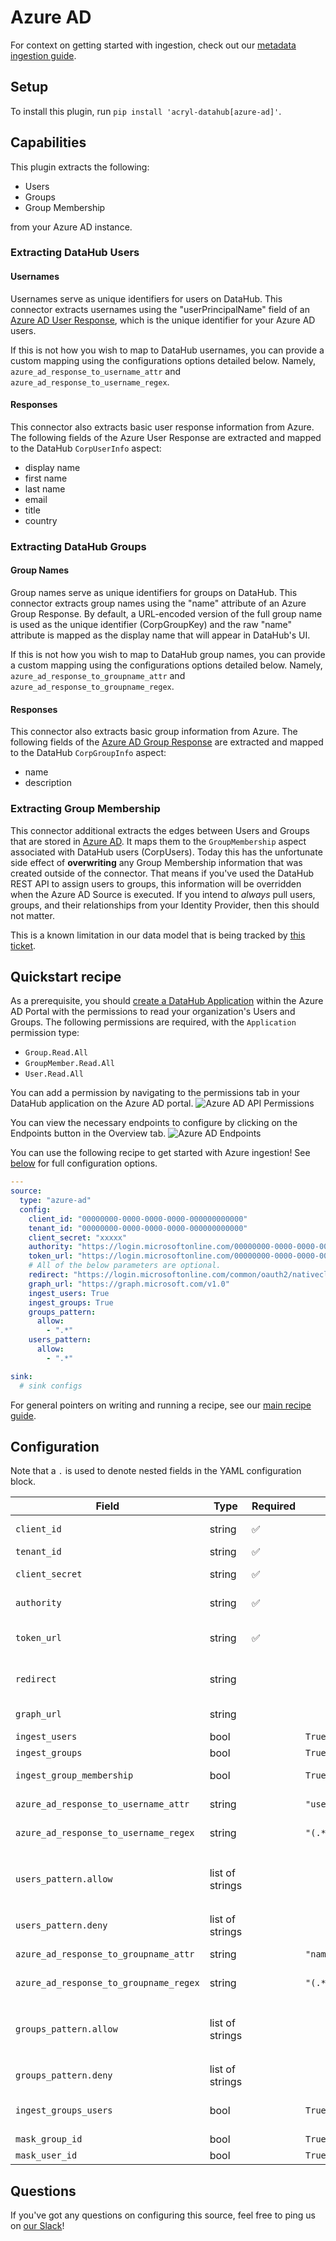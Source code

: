 # Azure AD

For context on getting started with ingestion, check out our [metadata ingestion guide](../README.md).

## Setup

To install this plugin, run `pip install 'acryl-datahub[azure-ad]'`.

## Capabilities

This plugin extracts the following:

- Users
- Groups
- Group Membership

from your Azure AD instance.

### Extracting DataHub Users

#### Usernames

Usernames serve as unique identifiers for users on DataHub. This connector extracts usernames using the 
"userPrincipalName" field of an [Azure AD User Response](https://docs.microsoft.com/en-us/graph/api/user-list?view=graph-rest-1.0&tabs=http#response-1),
which is the unique identifier for your Azure AD users.

If this is not how you wish to map to DataHub usernames, you can provide a custom mapping using the configurations options detailed below. Namely, `azure_ad_response_to_username_attr` 
and `azure_ad_response_to_username_regex`. 

#### Responses

This connector also extracts basic user response information from Azure. The following fields of the Azure User Response are extracted
and mapped to the DataHub `CorpUserInfo` aspect:

- display name 
- first name
- last name
- email
- title
- country

### Extracting DataHub Groups

#### Group Names

Group names serve as unique identifiers for groups on DataHub. This connector extracts group names using the "name" attribute of an Azure Group Response.
By default, a URL-encoded version of the full group name is used as the unique identifier (CorpGroupKey) and the raw "name" attribute is mapped
as the display name that will appear in DataHub's UI. 

If this is not how you wish to map to DataHub group names, you can provide a custom mapping using the configurations options detailed below. Namely, `azure_ad_response_to_groupname_attr`
and `azure_ad_response_to_groupname_regex`.

#### Responses 

This connector also extracts basic group information from Azure. The following fields of the [Azure AD Group Response](https://docs.microsoft.com/en-us/graph/api/group-list?view=graph-rest-1.0&tabs=http#response-1) are extracted and mapped to the
DataHub `CorpGroupInfo` aspect:

- name
- description

### Extracting Group Membership

This connector additional extracts the edges between Users and Groups that are stored in [Azure AD](https://docs.microsoft.com/en-us/graph/api/group-list-members?view=graph-rest-1.0&tabs=http#response-1). It maps them to the `GroupMembership` aspect
associated with DataHub users (CorpUsers). Today this has the unfortunate side effect of **overwriting** any Group Membership information that
was created outside of the connector. That means if you've used the DataHub REST API to assign users to groups, this information will be overridden
when the Azure AD Source is executed. If you intend to *always* pull users, groups, and their relationships from your Identity Provider, then
this should not matter. 

This is a known limitation in our data model that is being tracked by [this ticket](https://github.com/nholuongut/data-hub/issues/3065).


## Quickstart recipe

As a prerequisite, you should [create a DataHub Application](https://docs.microsoft.com/en-us/graph/toolkit/get-started/add-aad-app-registration) within the Azure AD Portal with the permissions
to read your organization's Users and Groups. The following permissions are required, with the `Application` permission type:

- `Group.Read.All`
- `GroupMember.Read.All`
- `User.Read.All`

You can add a permission by navigating to the permissions tab in your DataHub application on the Azure AD portal. ![Azure AD API Permissions](./images/azure_ad_api_permissions.png)

You can view the necessary endpoints to configure by clicking on the Endpoints button in the Overview tab. ![Azure AD Endpoints](./images/azure_ad_endpoints.png)

You can use the following recipe to get started with Azure ingestion! See [below](#config-details) for full configuration options.

```yml
---
source:
  type: "azure-ad"
  config:
    client_id: "00000000-0000-0000-0000-000000000000"
    tenant_id: "00000000-0000-0000-0000-000000000000"
    client_secret: "xxxxx"
    authority: "https://login.microsoftonline.com/00000000-0000-0000-0000-000000000000"
    token_url: "https://login.microsoftonline.com/00000000-0000-0000-0000-000000000000/oauth2/token"
    # All of the below parameters are optional.
    redirect: "https://login.microsoftonline.com/common/oauth2/nativeclient"
    graph_url: "https://graph.microsoft.com/v1.0"
    ingest_users: True
    ingest_groups: True
    groups_pattern:
      allow:
        - ".*"
    users_pattern:
      allow:
        - ".*"

sink:
  # sink configs
```

For general pointers on writing and running a recipe, see our [main recipe guide](../README.md#recipes).


## Configuration

Note that a `.` is used to denote nested fields in the YAML configuration block.

| Field                                  | Type            | Required | Default               | Description                                                                                                                                                                                                                                                |
|----------------------------------------|-----------------|----------|-----------------------|------------------------------------------------------------------------------------------------------------------------------------------------------------------------------------------------------------------------------------------------------------|
| `client_id`                            | string          | ✅        |                       | Application ID. Found in your app registration on Azure AD Portal                                                                                                                                                                                          |                                                         
| `tenant_id`                            | string          | ✅        |                       | Directory ID. Found in your app registration on Azure AD Portal                                                                                                                                                                                            |                                     
| `client_secret`                        | string          | ✅        |                       | Client secret. Found in your app registration on Azure AD Portal                                                                                                                                                                                           |                                                                    
| `authority`                            | string          | ✅        |                       | The [authority](https://docs.microsoft.com/en-us/azure/active-directory/develop/msal-client-application-configuration) is a URL that indicates a directory that MSAL can request tokens from.                                                              |
| `token_url`                            | string          | ✅        |                       | The token URL that acquires a token from Azure AD for authorizing requests.  This source will only work with v1.0 endpoint.                                                                                                                                |
| `redirect`                             | string          |          |                       | Redirect URI.  Found in your app registration on Azure AD Portal. Defaults to https://login.microsoftonline.com/common/oauth2/nativeclient.                                                                                                                |
| `graph_url`                            | string          |          |                       | [Microsoft Graph API endpoint](https://docs.microsoft.com/en-us/graph/use-the-api). Defaults to https://graph.microsoft.com/v1.0.                                                                                                                          |
| `ingest_users`                         | bool            |          | `True`                | Whether users should be ingested into DataHub.                                                                                                                                                                                                             |
| `ingest_groups`                        | bool            |          | `True`                | Whether groups should be ingested into DataHub.                                                                                                                                                                                                            |
| `ingest_group_membership`              | bool            |          | `True`                | Whether group membership should be ingested into DataHub. ingest_groups must be True if this is True.                                                                                                                                                      |
| `azure_ad_response_to_username_attr`   | string          |          | `"userPrincipalName"` | Which Azure AD User Response attribute to use as input to DataHub username mapping.                                                                                                                                                                        |
| `azure_ad_response_to_username_regex`  | string          |          | `"(.*)"`              | A regex used to parse the DataHub username from the attribute specified in `azure_ad_response_to_username_attr`.                                                                                                                                           |
| `users_pattern.allow`                  | list of strings |          |                       | List of regex patterns for users to include in ingestion. The name against which compare the regexp is the DataHub user name, i.e. the one resulting from the action of `azure_ad_response_to_username_attr` and `azure_ad_response_to_username_regex`     |
| `users_pattern.deny`                   | list of strings |          |                       | As above, but for excluding users from ingestion.                                                                                                                                                                                                          |
| `azure_ad_response_to_groupname_attr`  | string          |          | `"name"`              | Which Azure AD Group Response attribute to use as input to DataHub group name mapping.                                                                                                                                                                     |
| `azure_ad_response_to_groupname_regex` | string          |          | `"(.*)"`              | A regex used to parse the DataHub group name from the attribute specified in `azure_ad_response_to_groupname_attr`.                                                                                                                                        |
| `groups_pattern.allow`                 | list of strings |          |                       | List of regex patterns for groups to include in ingestion. The name against which compare the regexp is the DataHub group name, i.e. the one resulting from the action of `azure_ad_response_to_groupname_attr` and `azure_ad_response_to_groupname_regex` |
| `groups_pattern.deny`                  | list of strings |          |                       | As above, but for exculing groups from ingestion.                                                                                                                                                                                                          |
| `ingest_groups_users`                  | bool            |          | `True`                | This option is useful only when `ingest_users` is set to False and `ingest_group_membership` to True. As effect, only the users which belongs to the selected groups will be ingested.                                                                     |
| `mask_group_id`                        | bool            |          | `True`                | Whether workunit ID's for groups should be masked.                                                                                                                                                                                                         |
| `mask_user_id`                         | bool            |          | `True`                | Whether workunit ID's for users should be masked.                                                                                                                                                                                                          |

## Questions

If you've got any questions on configuring this source, feel free to ping us on [our Slack](https://slack.datahubproject.io/)!
